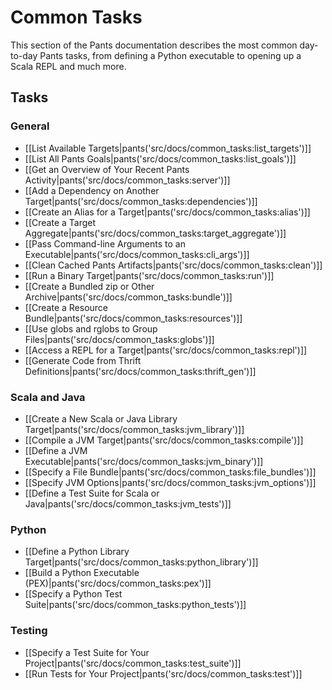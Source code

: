 # Common Tasks

This section of the Pants documentation describes the most common day-to-day Pants tasks, from defining a Python executable to opening up a Scala REPL and much more.

## Tasks

### General

* [[List Available Targets|pants('src/docs/common_tasks:list_targets')]]
* [[List All Pants Goals|pants('src/docs/common_tasks:list_goals')]]
* [[Get an Overview of Your Recent Pants Activity|pants('src/docs/common_tasks:server')]]
* [[Add a Dependency on Another Target|pants('src/docs/common_tasks:dependencies')]]
* [[Create an Alias for a Target|pants('src/docs/common_tasks:alias')]]
* [[Create a Target Aggregate|pants('src/docs/common_tasks:target_aggregate')]]
* [[Pass Command-line Arguments to an Executable|pants('src/docs/common_tasks:cli_args')]]
* [[Clean Cached Pants Artifacts|pants('src/docs/common_tasks:clean')]]
* [[Run a Binary Target|pants('src/docs/common_tasks:run')]]
* [[Create a Bundled zip or Other Archive|pants('src/docs/common_tasks:bundle')]]
* [[Create a Resource Bundle|pants('src/docs/common_tasks:resources')]]
* [[Use globs and rglobs to Group Files|pants('src/docs/common_tasks:globs')]]
* [[Access a REPL for a Target|pants('src/docs/common_tasks:repl')]]
* [[Generate Code from Thrift Definitions|pants('src/docs/common_tasks:thrift_gen')]]

### Scala and Java

* [[Create a New Scala or Java Library Target|pants('src/docs/common_tasks:jvm_library')]]
* [[Compile a JVM Target|pants('src/docs/common_tasks:compile')]]
* [[Define a JVM Executable|pants('src/docs/common_tasks:jvm_binary')]]
* [[Specify a File Bundle|pants('src/docs/common_tasks:file_bundles')]]
* [[Specify JVM Options|pants('src/docs/common_tasks:jvm_options')]]
* [[Define a Test Suite for Scala or Java|pants('src/docs/common_tasks:jvm_tests')]]

### Python

* [[Define a Python Library Target|pants('src/docs/common_tasks:python_library')]]
* [[Build a Python Executable (PEX)|pants('src/docs/common_tasks:pex')]]
* [[Specify a Python Test Suite|pants('src/docs/common_tasks:python_tests')]]

### Testing

* [[Specify a Test Suite for Your Project|pants('src/docs/common_tasks:test_suite')]]
* [[Run Tests for Your Project|pants('src/docs/common_tasks:test')]]
